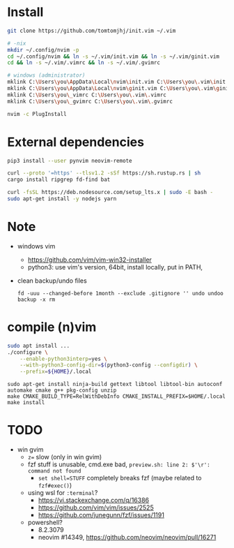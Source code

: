 # Install

```sh
git clone https://github.com/tomtomjhj/init.vim ~/.vim

# -nix
mkdir ~/.config/nvim -p
cd ~/.config/nvim && ln -s ~/.vim/init.vim && ln -s ~/.vim/ginit.vim
cd && ln -s ~/.vim/.vimrc && ln -s ~/.vim/.gvimrc

# windows (administrator)
mklink C:\Users\you\AppData\Local\nvim\init.vim C:\Users\you\.vim\init.vim
mklink C:\Users\you\AppData\Local\nvim\ginit.vim C:\Users\you\.vim\ginit.vim
mklink C:\Users\you\_vimrc C:\Users\you\.vim\.vimrc
mklink C:\Users\you\_gvimrc C:\Users\you\.vim\.gvimrc

nvim -c PlugInstall
```

# External dependencies
```sh
pip3 install --user pynvim neovim-remote

curl --proto '=https' --tlsv1.2 -sSf https://sh.rustup.rs | sh
cargo install ripgrep fd-find bat

curl -fsSL https://deb.nodesource.com/setup_lts.x | sudo -E bash -
sudo apt-get install -y nodejs yarn
```

# Note
* windows vim
    * https://github.com/vim/vim-win32-installer
    * python3: use vim's version, 64bit, install locally, put in PATH,

* clean backup/undo files
  ```
  fd -uuu --changed-before 1month --exclude .gitignore '' undo undoo backup -x rm
  ```

# compile (n)vim
```bash
sudo apt install ...
./configure \
    --enable-python3interp=yes \
    --with-python3-config-dir=$(python3-config --configdir) \
    --prefix=${HOME}/.local
```

```
sudo apt-get install ninja-build gettext libtool libtool-bin autoconf automake cmake g++ pkg-config unzip
make CMAKE_BUILD_TYPE=RelWithDebInfo CMAKE_INSTALL_PREFIX=$HOME/.local
make install
```

# TODO
* win gvim
    * `z=` slow (only in win gvim)
    * fzf stuff is unusable, cmd.exe bad, `preview.sh: line 2: $'\r': command not found`
        * `set shell=STUFF` completely breaks fzf (maybe related to `fzf#exec()`)
    * using wsl for `:terminal`?
        * https://vi.stackexchange.com/q/16386
        * https://github.com/vim/vim/issues/2525
        * https://github.com/junegunn/fzf/issues/1191
    * powershell?
        * 8.2.3079
        * neovim #14349, https://github.com/neovim/neovim/pull/16271
